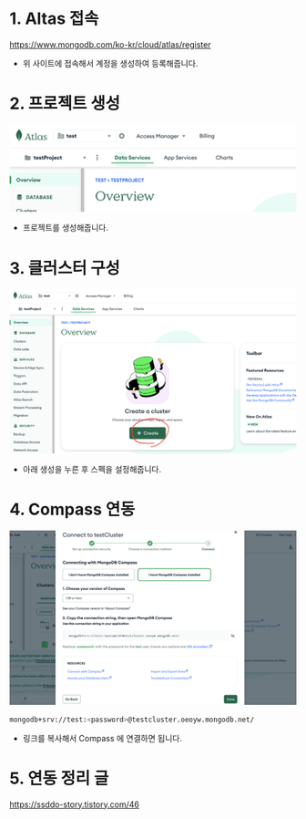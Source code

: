 # 1. Altas 접속

https://www.mongodb.com/ko-kr/cloud/atlas/register

- 위 사이트에 접속해서 계정을 생성하여 등록해줍니다.

# 2. 프로젝트 생성

![img.png](../image/image1.png)

- 프로젝트를 생성해줍니다.

# 3. 클러스터 구성

![img.png](../image/image2.png)

- 아래 생성을 누른 후 스펙을 설정해줍니다.

# 4. Compass 연동

![img.png](../image/image3.png)

```bash
mongodb+srv://test:<password>@testcluster.oeoyw.mongodb.net/
```

- 링크를 복사해서 Compass 에 연결하면 됩니다.

# 5. 연동 정리 글

https://ssddo-story.tistory.com/46